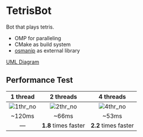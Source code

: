 # TetrisBot

Bot that plays tetris.

- OMP for paralleling
- CMake as build system
- [osmanip](https://github.com/JustWhit3/osmanip) as external library

[UML Diagram](https://app.diagrams.net/?lightbox=1&edit=_blank#Uhttps%3A%2F%2Fdrive.google.com%2Fuc%3Fid%3D1J4p-DZc6yyeZNowf1WxNtWOcEeMHKPMV%26export%3Ddownload#%7B%22pageId%22%3A%227fJ11CMw67HMKrH62q-I%22%7D)

## Performance Test

1 thread | 2 threads | 4 threads
:-------------------------:|:-------------------------:|:-------------------------:
![1thr_no](https://github.com/k7ps/TetrisBot/assets/95523848/b1bb57db-9d9c-4088-b532-94a5017ca783) | ![2thr_no](https://github.com/k7ps/TetrisBot/assets/95523848/204311c5-e3a6-4291-9f18-6aa1b0ae9a30) | ![4thr_no](https://github.com/k7ps/TetrisBot/assets/95523848/22c78a2c-173a-491a-ac63-0bd26bbabc13)
~120ms | ~66ms | ~53ms
| — | **1.8** times faster | **2.2** times faster
